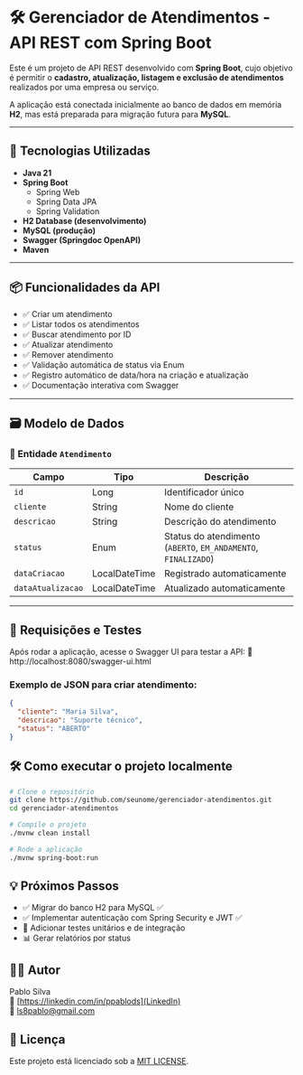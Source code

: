# 🛠️ Gerenciador de Atendimentos - API REST com Spring Boot

Este é um projeto de API REST desenvolvido com **Spring Boot**, cujo objetivo é permitir o **cadastro, atualização, listagem e exclusão de atendimentos** realizados por uma empresa ou serviço.

A aplicação está conectada inicialmente ao banco de dados em memória **H2**, mas está preparada para migração futura para **MySQL**.

---

## 🚀 Tecnologias Utilizadas

- **Java 21**
- **Spring Boot**
    - Spring Web
    - Spring Data JPA
    - Spring Validation
- **H2 Database (desenvolvimento)**
- **MySQL (produção)**
- **Swagger (Springdoc OpenAPI)**
- **Maven**

---

## 📦 Funcionalidades da API

- ✅ Criar um atendimento
- ✅ Listar todos os atendimentos
- ✅ Buscar atendimento por ID
- ✅ Atualizar atendimento
- ✅ Remover atendimento
- ✅ Validação automática de status via Enum
- ✅ Registro automático de data/hora na criação e atualização
- ✅ Documentação interativa com Swagger

---

## 🗃️ Modelo de Dados

### 📌 Entidade `Atendimento`

| Campo           | Tipo             | Descrição                             |
|----------------|------------------|---------------------------------------|
| `id`           | Long             | Identificador único                   |
| `cliente`      | String           | Nome do cliente                       |
| `descricao`    | String           | Descrição do atendimento              |
| `status`       | Enum             | Status do atendimento (`ABERTO`, `EM_ANDAMENTO`, `FINALIZADO`) |
| `dataCriacao`  | LocalDateTime    | Registrado automaticamente            |
| `dataAtualizacao` | LocalDateTime | Atualizado automaticamente            |

---

## 🔄 Requisições e Testes

Após rodar a aplicação, acesse o Swagger UI para testar a API:
🔗 http://localhost:8080/swagger-ui.html

### Exemplo de JSON para criar atendimento:
```json
{
  "cliente": "Maria Silva",
  "descricao": "Suporte técnico",
  "status": "ABERTO"
}
```

## 🛠️ Como executar o projeto localmente
```bash
# Clone o repositório
git clone https://github.com/seunome/gerenciador-atendimentos.git
cd gerenciador-atendimentos

# Compile o projeto
./mvnw clean install

# Rode a aplicação
./mvnw spring-boot:run
```

## 💡 Próximos Passos
 - ✅ Migrar do banco H2 para MySQL ✅
 - ✅ Implementar autenticação com Spring Security e JWT ✅
 - 🧪 Adicionar testes unitários e de integração 
 - 📊 Gerar relatórios por status

## 👨‍💻 Autor
Pablo Silva <br />
🔗 [https://linkedin.com/in/ppablods](LinkedIn)<br />
📧 ls8pablo@gmail.com

## 📄 Licença
Este projeto está licenciado sob a [MIT LICENSE](LICENSE).
